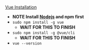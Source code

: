 [Vue Installation](https://cli.vuejs.org/guide/installation.html)<br />

* **NOTE Install [Nodejs](https://github.com/Cuates/ubuntuinstall/tree/main/additionalpackage/nodejs) and npm first**
* `sudo npm install -g vue`
  * **WAIT FOR THIS TO FINISH**
* `sudo npm install -g @vue/cli`
  * **WAIT FOR THIS TO FINISH**
* `vue --version`

